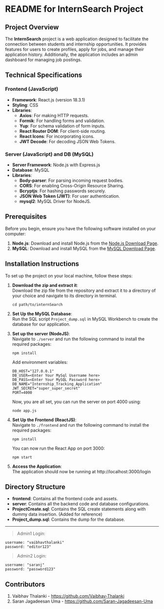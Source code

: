 # README for InternSearch Project

## Project Overview

The **InternSearch** project is a web application designed to facilitate the connection between students and internship opportunities. It provides features for users to create profiles, apply for jobs, and manage their application history. Additionally, the application includes an admin dashboard for managing job postings.

## Technical Specifications

### Frontend (JavaScript)
- **Framework**: React.js (version 18.3.1)
- **Styling**: CSS
- **Libraries**:
  - **Axios**: For making HTTP requests.
  - **Formik**: For handling forms and validation.
  - **Yup**: For schema validation of form inputs.
  - **React Router DOM**: For client-side routing.
  - **React Icons**: For incorporating icons.
  - **JWT Decode**: For decoding JSON Web Tokens.

### Server (JavaScript) and DB (MySQL)
- **Server Framework**: Node.js with Express.js
- **Database**: MySQL
- **Libraries**:
  - **Body-parser**: For parsing incoming request bodies.
  - **CORS**: For enabling Cross-Origin Resource Sharing.
  - **Bcryptjs**: For hashing passwords securely.
  - **JSON Web Token (JWT)**: For user authentication.
  - **mysql2**: MySQL Driver for NodeJS.



## Prerequisites

Before you begin, ensure you have the following software installed on your computer:

1. **Node.js**: Download and install Node.js from the [Node.js Download Page](https://nodejs.org/).
2. **MySQL**: Download and install MySQL from the [MySQL Download Page](https://dev.mysql.com/downloads/mysql/).

## Installation Instructions

To set up the project on your local machine, follow these steps:

1. **Download the zip and extract it**:  
 Download the zip file from the repository and extract it to a directory of your choice and navigate to its directory in terminal.  

   ```
   cd path/to/internSearch
   ```  
  
  
2. **Set Up the MySQL Database**:  
   Run the SQL script `Project_dump.sql` in MySQL Workbench to create the database for our application.


3. **Set up the server (NodeJS)**:  
   Navigate to `./server` and run the following command to install the required packages:

   ```
   npm install
   ```

   Add environment variables:
   ```
   DB_HOST="127.0.0.1"
   DB_USER=<Enter Your MySql Username here>
   DB_PASS=<Enter Your MySQL Password here>
   DB_NAME="Internship_Tracking_Application"
   JWT_SECRET="super_super_secret"
   PORT=4000
   ```
   Now, you are all set, you can run the server on port 4000 using:
   ```
   node app.js
   ```
   
4. **Set Up the Frontend (ReactJS)**:  
   Navigate to `./frontend` and run the following command to install the required packages:

   ```
   npm install
   ```

   You can now run the React App on port 3000:
   ```
   npm start
   ```

6. **Access the Application**:  
   The application should now be running at http://localhost:3000/login  



## Directory Structure
- **frontend**: Contains all the frontend code and assets.
- **server**: Contains all the backend code and database configurations.
- **ProjectCreate.sql**: Contains the SQL create statements along with dummy data insertion. (Added for reference)
- **Project_dump.sql**: Contains the dump for the database.  


---------------------
> Admin1 Login: 
```
username: "vaibhavthalanki"
password: "editor123"
```

> Admin2 Login: 
```
username: "saranj"
password: "password123"
```

## Contributors
1. Vaibhav Thalanki - https://github.com/Vaibhav-Thalanki
2. Saran Jagadeesan Uma - https://github.com/Saran-Jagadeesan-Uma

 